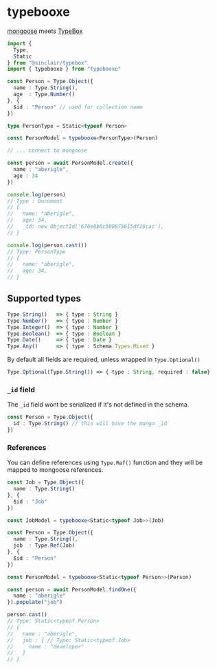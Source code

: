 # typebooxe

[mongoose](https://mongoosejs.com/) meets [TypeBox](https://github.com/sinclairzx81/typebox)


```typescript
import {
  Type,
  Static
} from "@sinclair/typebox"
import { typebooxe } from "typebooxe"

const Person = Type.Object({
  name : Type.String(),
  age  : Type.Number()
}, {
  $id : "Person" // used for collection name
})

type PersonType = Static<typeof Person>

const PersonModel = typebooxe<PersonType>(Person)

// ... connect to mongoose

const person = await PersonModel.create({
  name : "aberigle",
  age : 34
})

console.log(person)
// Type : Document
// {
//   name: "aberigle",
//   age: 34,
//   _id: new ObjectId('670e8b0c500875615df28cac'),
// }

console.log(person.cast())
// Type: PersonType
// {
//   name: "aberigle",
//   age: 34,
// }

```

## Supported types

```typescript
Type.String()   => { type : String }
Type.Number()   => { type : Number }
Type.Integer()  => { type : Number }
Type.Boolean()  => { type : Boolean }
Type.Date()     => { type : Date }
Type.Any()      => { type : Schema.Types.Mixed }
```

By default all fields are required, unless wrapped in `Type.Optional()`

```typescript
Type.Optional(Type.String()) => { type : String, required : false}
```

### `_id` field
The `_id` field wont be serialized if it's not defined in the schema.

```typescript
const Person = Type.Object({
  id : Type.String() // this will have the mongo _id
})
```

### References
You can define references using `Type.Ref()` function and they will be mapped to mongoose references.

```typescript
const Job = Type.Object({
  name : Type.String()
}, {
  $id : "Job"
})

const JobModel = typebooxe<Static<typeof Job>>(Job)

const Person = Type.Object({
  name : Type.String(),
  job  : Type.Ref(Job)
}, {
  $id : "Person"
})

const PersonModel = typebooxe<Static<typeof Person>>(Person)

const person = await PersonModel.findOne({
  name : "aberigle"
}).populate("job")

person.cast()
// Type: Static<typeof Person>
// {
//   name : "aberigle",
//   job : { // Type: Static<typeof Job>
//     name : "developer"
//   }
// }
```
